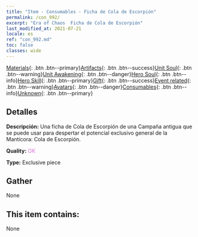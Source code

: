 ```yaml
---
title: "Item - Consumables - Ficha de Cola de Escorpión"
permalink: /con_992/
excerpt: "Era of Chaos  Ficha de Cola de Escorpión"
last_modified_at: 2021-07-21
locale: es
ref: "con_992.md"
toc: false
classes: wide
---
```

 [Materials](/ItemsES/){: .btn .btn--primary}[Artifacts](/ItemsES/Artifacts/){: .btn .btn--success}[Unit Soul](/ItemsES/UnitSoul/){: .btn .btn--warning}[Unit Awakening](/ItemsES/UnitAwakening/){: .btn .btn--danger}[Hero Soul](/ItemsES/HeroSoul/){: .btn .btn--info}[Hero Skill](/ItemsES/HeroSkill/){: .btn .btn--primary}[Gift](/ItemsES/Gift/){: .btn .btn--success}[Event related](/ItemsES/Events/){: .btn .btn--warning}[Avatars](/ItemsES/Avatars/){: .btn .btn--danger}[Consumables](/ItemsES/Consumables/){: .btn .btn--info}[Unknown](/ItemsES/Unknown/){: .btn .btn--primary}

## Detalles
 **Descripción:** Una ficha de Cola de Escorpión de una Campaña antigua que se puede usar para despertar el potencial exclusivo general de la Mantícora: Cola de Escorpión.

 **Quality:** <span style="color: #DA70D6">OK</span>

 **Type:** Exclusive piece

## Gather

  None

## This item contains:

  None


